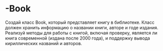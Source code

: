 # -Book
Создай класс Book, который представляет книгу в библиотеке. Класс должен хранить информацию о названии книги, авторе и годе издания. Реализуй методы для работы с книгой, включая проверку, является ли книга современной (издана после 2000 года), и поддержку вывода кириллических названий и авторов.
